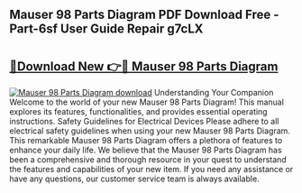 ## Mauser 98 Parts Diagram PDF Download Free - Part-6sf User Guide Repair g7cLX

# <h2><a href="http://dfn7r0o.blite.top/?on=Mauser+98+Parts+Diagram">🔗Download New 👉🔴 Mauser 98 Parts Diagram</a></h2>

[![Mauser 98 Parts Diagram download](https://i.imgur.com/lujVjoI.png)](http://dfn7r0o.blite.top/?on=Mauser+98+Parts+Diagram)
Understanding Your Companion Welcome to the world of your new Mauser 98 Parts Diagram! This manual explores its features, functionalities, and provides essential operating instructions. Safety Guidelines for Electrical Devices Please adhere to all electrical safety guidelines when using your new Mauser 98 Parts Diagram. This remarkable Mauser 98 Parts Diagram offers a plethora of features to enhance your daily life. We believe that the Mauser 98 Parts Diagram has been a comprehensive and thorough resource in your quest to understand the features and capabilities of your new item. If you need any assistance or have any questions, our customer service team is always available.
